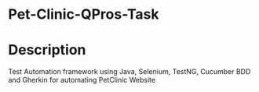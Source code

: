 # Pet-Clinic-QPros-Task
# Description
Test Automation framework using Java, Selenium, TestNG, Cucumber BDD and Gherkin for automating PetClinic Website 
